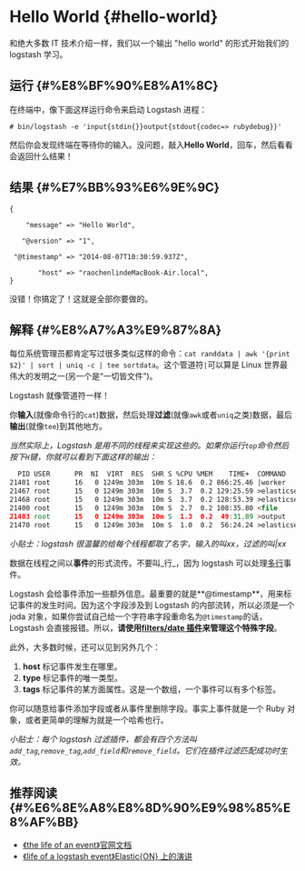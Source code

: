 # Hello World {#hello-world}

和绝大多数 IT 技术介绍一样，我们以一个输出 "hello world" 的形式开始我们的 logstash 学习。

## 运行 {#%E8%BF%90%E8%A1%8C}

在终端中，像下面这样运行命令来启动 Logstash 进程：

```
# bin/logstash -e 'input{stdin{}}output{stdout{codec=> rubydebug}}'
```

然后你会发现终端在等待你的输入。没问题，敲入**Hello World**，回车，然后看看会返回什么结果！

## 结果 {#%E7%BB%93%E6%9E%9C}

```
{
       
    "message" => "Hello World",
      
   "@version" => "1",
    
 "@timestamp" => "2014-08-07T10:30:59.937Z",
          
       "host" => "raochenlindeMacBook-Air.local",
}

```

没错！你搞定了！这就是全部你要做的。

## 解释 {#%E8%A7%A3%E9%87%8A}

每位系统管理员都肯定写过很多类似这样的命令：`cat randdata | awk '{print $2}' | sort | uniq -c | tee sortdata`。这个管道符`|`可以算是 Linux 世界最伟大的发明之一\(另一个是“一切皆文件”\)。

Logstash 就像管道符一样！

你**输入**\(就像命令行的`cat`\)数据，然后处理**过滤**\(就像`awk`或者`uniq`之类\)数据，最后**输出**\(就像`tee`\)到其他地方。

_当然实际上，Logstash 是用不同的线程来实现这些的。如果你运行`top`命令然后按下`H`键，你就可以看到下面这样的输出：_

```markdown
  PID USER      PR  NI  VIRT  RES  SHR S %CPU %MEM    TIME+  COMMAND                          
21401 root      16   0 1249m 303m  10m S 18.6  0.2 866:25.46 |worker                           
21467 root      15   0 1249m 303m  10m S  3.7  0.2 129:25.59 >elasticsearch.                   
21468 root      15   0 1249m 303m  10m S  3.7  0.2 128:53.39 >elasticsearch.                   
21400 root      15   0 1249m 303m  10m S  2.7  0.2 108:35.80 <file                             
21403 root      15   0 1249m 303m  10m S  1.3  0.2  49:31.89 >output                           
21470 root      15   0 1249m 303m  10m S  1.0  0.2  56:24.24 >elasticsearch.

```

_小贴士：logstash 很温馨的给每个线程都取了名字，输入的叫xx，过滤的叫\|xx_

数据在线程之间以**事件**的形式流传。不要叫_行_，因为 logstash 可以处理[多行](http://doc.yonyoucloud.com/doc/logstash-best-practice-cn/codec/multiline.html)事件。

Logstash 会给事件添加一些额外信息。最重要的就是**@timestamp**，用来标记事件的发生时间。因为这个字段涉及到 Logstash 的内部流转，所以必须是一个 joda 对象，如果你尝试自己给一个字符串字段重命名为`@timestamp`的话，Logstash 会直接报错。所以，**请使用**[**filters/date 插件**](http://doc.yonyoucloud.com/doc/logstash-best-practice-cn/filter/date.html)**来管理这个特殊字段**。

此外，大多数时候，还可以见到另外几个：

1. **host**
   标记事件发生在哪里。
2. **type**
   标记事件的唯一类型。
3. **tags**
   标记事件的某方面属性。这是一个数组，一个事件可以有多个标签。

你可以随意给事件添加字段或者从事件里删除字段。事实上事件就是一个 Ruby 对象，或者更简单的理解为就是一个哈希也行。

_小贴士：每个 logstash 过滤插件，都会有四个方法叫`add_tag`,`remove_tag`,`add_field`和`remove_field`。它们在插件过滤匹配成功时生效。_

## 推荐阅读 {#%E6%8E%A8%E8%8D%90%E9%98%85%E8%AF%BB}

* [《the life of an event》官网文档](http://logstash.net/docs/1.4.2/life-of-an-event)
* [《life of a logstash event》Elastic{ON} 上的演讲](https://speakerdeck.com/elastic/life-of-a-logstash-event)



